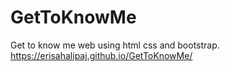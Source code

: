 # GetToKnowMe
Get to know me web using html css and bootstrap.
https://erisahalipaj.github.io/GetToKnowMe/

